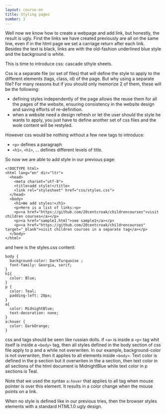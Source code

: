 ```yaml
---
layout: course-en
title: Styling pages
number: 3
---
```


 Well now we know how to create a webpage and add link, but honestly, the result is ugly.
 First the links we have created previously are all on the same line, even if in the html page we set a carriage return after each link.
 Besides the text is black, links are with the old-fashion underlined blue style and the background is white.

 This is time to introduce css: cascade sthyle sheets.

Css is a separate file (or set of files) that will define the style to apply to the different elements (tags, class, id) of the page.
But why using a separate file? For many reasons but if you should only memorize 2 of them, these will be the following:
- defining styles independently of the page allows the reuse them for all the pages of the website, ensuring consistency in the website design and saving efforts of re-definition.
- when a website need a design refresh or let the user should the style he wants to apply, you just have to define another set of css files and the wole content will be restyled.

However css would be nothing without a few new tags to introduce:
- `<p>` defines a paragraph
- `<h1>`,  `<h1>`, ... defines different levels of title.

So now we are able to add style in our previous page:
```
<!DOCTYPE html>
<html lang="en" dir="ltr">
  <head>
    <meta charset="utf-8">
    <title>add style!</title>
    <link rel="stylesheet" href="css/styles.css">
  </head>
  <body>
    <h1>We add styles!</h1>
    <p>Here is a list of links:<p>
    <p><a href="https://github.com/20centcroak/childrencourses">visit children courses</a></p>
    <p><a href="sample1.html">see sample1</a></p>
    <p><a href="https://github.com/20centcroak/childrencourses" target="_blank">visit children courses in a separate tag</a></p>
  </body>
</html>
```

and here is the styles.css content:
```
body {
  background-color: DarkTurquoise ;
  font-family: Georgia, serif;
}
h1{
  color: Blue;
}
p {
  color: Teal;
  padding-left: 20px;
}
a{
  color: MidnightBlue;
  text-decoration: none;
}
a:hover {
  color: DarkOrange;
}
```

css and tags should be seen like russian dolls. if `<a>` is inside a `<p>` tag whit itself is inside a `<body>` tag, then all styles defined in the body section of css file apply to p and a while not overwriten. In our example, background-color is not overwriten, then it applies to all elements inside `<body>`. Text color is defined in the p section but it overwriten in the a section, then text color in all <a> sections of the html document is MidnightBlue while text color in p sections is Teal.

Note that we used the syntax `a:hover` that applies to all <a> tag when mouse pointer is over this element. It results in a color change when the mouse points on a link.

When no style is defined like in our previous tries, then the browser styles elements with a standard HTML1.0 ugly design.
